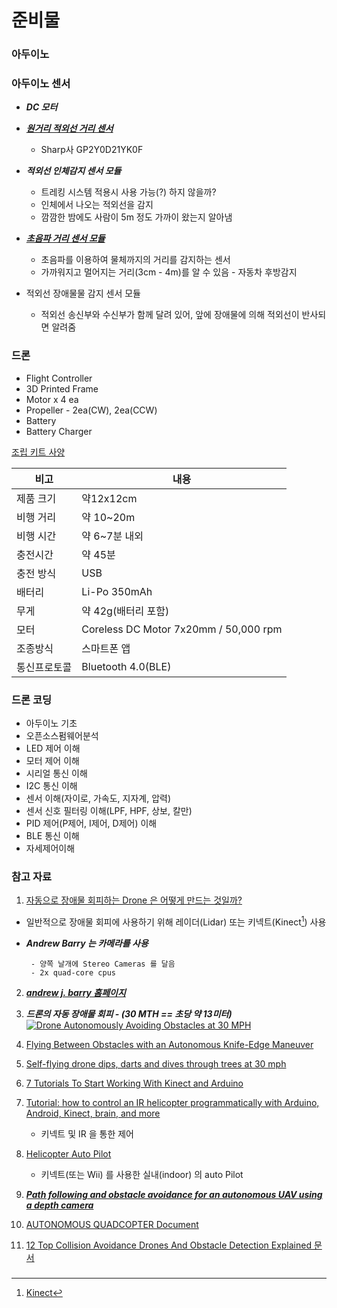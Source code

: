 # 준비물

### 아두이노

### 아두이노 센서
* ***DC 모터***

* ***[원거리 적외선 거리 센서](https://kocoafab.cc/tutorial/view/272)***
  * Sharp사 GP2Y0D21YK0F

* ***적외선 인체감지 센서 모듈***
  * 트레킹 시스템 적용시 사용 가능(?) 하지 않을까?
  * 인체에서 나오는 적외선을 감지
  * 깜깜한 밤에도 사람이 5m 정도 가까이 왔는지 알아냄


* ***[초음파 거리 센서 모듈](https://kocoafab.cc/tutorial/view/65)***
  * 초음파를 이용하여 물체까지의 거리를 감지하는 센서
  * 가까워지고 멀어지는 거리(3cm - 4m)를 알 수 있음 - 자동차 후방감지
  

* 적외선 장애물물 감지 센서 모듈
  * 적외선 송신부와 수신부가 함께 달려 있어, 앞에 장애물에 의해 적외선이 반사되면 알려줌


  
### 드론
* Flight Controller
* 3D Printed Frame
* Motor x 4 ea
* Propeller - 2ea(CW), 2ea(CCW)
* Battery 
* Battery Charger


[조립 키트 사양](http://www.kessia.kr)

 비고   | 내용
 ----- | ----
 제품 크기 | 약12x12cm 
 비행 거리 | 약 10~20m
 비행 시간 | 약 6~7분 내외 
 충전시간  | 약 45분
 충전 방식 | USB
 배터리   | Li-Po 350mAh
 무게    | 약 42g(배터리 포함)
 모터    | Coreless DC Motor 7x20mm / 50,000 rpm 
 조종방식 | 스마트폰 앱
 통신프로토콜 | Bluetooth 4.0(BLE)


### 드론 코딩

- 아두이노 기초
- 오픈소스펌웨어분석
- LED 제어 이해
- 모터 제어 이해
- 시리얼 통신 이해
- I2C 통신 이해
- 센서 이해(자이로, 가속도, 지자계, 압력)
- 센서 신호 필터링 이해(LPF, HPF, 상보, 칼만)
- PID 제어(P제어, I제어, D제어) 이해
- BLE 통신 이해
- 자세제어이해





### 참고 자료

1. [자동으로 장애물 회피하는 Drone 은 어떻게 만드는 것일까?](https://subak.io/?p=322)

 - 일반적으로 장애물 회피에 사용하기 위해 레이더(Lidar) 또는 키넥트(Kinect[^Kinect]) 사용

 - ***Andrew Barry 는 카메라를 사용***
 
    	- 양쪽 날개에 Stereo Cameras 를 달음
    	- 2x quad-core cpus 

2. ***[andrew j. barry 홈페이지](http://abarry.org/)***

3. ***드론의 자동 장애물 회피 - (30 MTH == 초당 약 13미터)***
[![Drone Autonomously Avoiding Obstacles at 30 MPH](http://img.youtube.com/vi/_qah8oIzCwk/0.jpg)](https://youtu.be/_qah8oIzCwk)

4. [Flying Between Obstacles with an Autonomous Knife-Edge Maneuver](http://groups.csail.mit.edu/robotics-center/public_papers/Barry14.pdf)


5. [Self-flying drone dips, darts and dives through trees at 30 mph](https://www.csail.mit.edu/news/self-flying-drone-dips-darts-and-dives-through-trees-30-mph)

6. [7 Tutorials To Start Working With Kinect and Arduino](https://www.intorobotics.com/7-tutorials-start-working-kinect-arduino/)


7. [Tutorial: how to control an IR helicopter programmatically with Arduino, Android, Kinect, brain, and more](http://www.diyphonegadgets.com/2012/04/tutorial-how-to-control-ir-helicopter.html?goback=%2Egde_4436169_member_113911654#%21)

	- 키넥트 및 IR 을 통한 제어


8. [Helicopter Auto Pilot](http://technologyonmymind.blogspot.com/2012/03/helicopter-auto-pilot-introduction.html)

	- 키넥트(또는 Wii) 를 사용한 실내(indoor) 의 auto Pilot

	
9. ***[Path following and obstacle avoidance for an autonomous UAV using a depth camera](https://www.researchgate.net/publication/324957474_Path_following_and_obstacle_avoidance_for_an_autonomous_UAV_using_a_depth_camera)***	

	 
10. [AUTONOMOUS QUADCOPTER Document](http://students.iitk.ac.in/eclub/assets/documentations/summer13/Quadcopter-Dcumentation.pdf)

11. [12 Top Collision Avoidance Drones And Obstacle Detection Explained 문서](https://www.dronezon.com/learn-about-drones-quadcopters/top-drones-with-obstacle-detection-collision-avoidance-sensors-explained/)







###
[^Kinect]: [Kinect](https://ko.wikipedia.org/wiki/%ED%82%A4%EB%84%A5%ED%8A%B8)